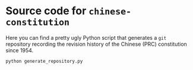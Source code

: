# Source code for `chinese-constitution`

Here you can find a pretty ugly Python script that generates a `git` repository recording the revision history of the Chinese (PRC) constitution since 1954.

```
python generate_repository.py
```